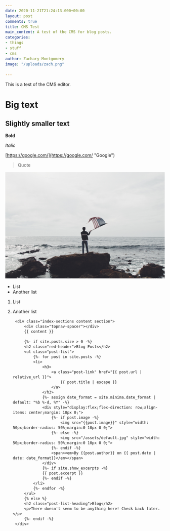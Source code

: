 ```yaml
---
date: 2020-11-21T21:24:13.000+00:00
layout: post
comments: true
title: CMS Test
main_content: A test of the CMS for blog posts.
categories:
- things
- stuff
- cms
author: Zachary Montgomery
image: "/uploads/zach.png"

---
```

This is a test of the CMS editor.

# Big text

## Slightly smaller text

**Bold**

_Italic_

[https://google.com/](https://google.com/ "Google")

> Quote

![](/uploads/matthew-gonzalez-qvbpxygzzwg-unsplash.jpg)

* List
* Another list

1. List
2. Another list

        <div class="index-sections content section">
            <div class="topnav-spacer"></div>
            {{ content }}
            
            {%- if site.posts.size > 0 -%}
            <h2 class="red-header">Blog Posts</h2>
            <ul class="post-list">
                {%- for post in site.posts -%}
                <li>
                    <h3>
                        <a class="post-link" href="{{ post.url | relative_url }}">
                            {{ post.title | escape }}
                        </a>
                    </h3>
                    {%- assign date_format = site.minima.date_format | default: "%b %-d, %Y" -%}
                    <div style="display:flex;flex-direction: row;align-items: center;margin: 10px 0;">
                        {%- if post.image -%}
                            <img src="{{post.image}}" style="width: 50px;border-radius: 50%;margin:0 10px 0 0;">
                        {%- else -%}
                            <img src="/assets/default.jpg" style="width: 50px;border-radius: 50%;margin:0 10px 0 0;">
                        {%- endif -%}
                        <span><em>By {{post.author}} on {{ post.date | date: date_format}}</em></span>
                    </div>
                    {%- if site.show_excerpts -%}
                    {{ post.excerpt }}
                    {%- endif -%}
                </li>
                {%- endfor -%}
            </ul>
            {% else %}
            <h2 class="post-list-heading">Blog</h2>
            <p>There doesn't seem to be anything here! Check back later.</p>
            {%- endif -%}
        </div>